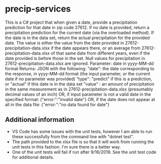 # precip-services
This is a C# project that when given a date, provide a precipitation prediction for that date in zip code 27612.
If no date is provided, return a precipitation prediction for the current date (via the overloaded method).
If the date is in the data set, return the actual precipitation for the provided date.
The value is either the value from the date provided in 27612-precipitation-data.xlsx if the date appears there,
  or an average from 27612-precipitation-data.xlsx of that same date from different years, even if the date provided
  is before those in the set.
Null values for precipitation in 27612-precipitation-data.xlsx are ignored.
Parameter:
  date in yyyy-MM-dd format
Returns:
  JSON with the following:
    "date": the date corresponding to the response, in yyyy-MM-dd format (the input parameter, or the current date if no parameter was provided)
    "type": "predict" if this is a prediction, or "actual" if this date is in the data set
    "value" : an amount of precipitation in the same measurement as in 27612-precipitation-data.xlsx (presumably decimal values of an inch)
  OR, if input parameter is not a valid date in the specified format:
    {"error:":"invalid date"}
  OR, if the date does not appear at all in the data file:
    {"error:":"no data found for date"}
    
## Additional information
* VS Code has some issues with the unit tests, however I am able to run these successfully from the command line with "dotnet test".
* The path provided to the xlsx file is so that it will work from running the unit tests in this fashion. I'm sure there is a better way.
* One of the unit tests will fail if run after 9/16/2019. See the unit test code for additional details.
